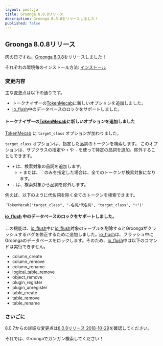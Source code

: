 ```yaml
---
layout: post.ja
title: Groonga 8.0.8リリース
description: Groonga 8.0.8をリリースしました！
published: false
---
```


## Groonga 8.0.8リリース

肉の日ですね。[Groonga 8.0.8](/ja/docs/news.html#release-8.0.8)をリリースしました！

それぞれの環境毎のインストール方法: [インストール](/ja/docs/install.html)

### 変更内容

主な変更点は以下の通りです。

* トークナイザーの[TokenMecab](/ja/docs/reference/tokenizers#tokenmecab)に新しいオプションを追加しました。
* [io_flush](/ja/docs/reference/commands/io_flush)中のデータベースのロックをサポートしました。

#### トークナイザーの[TokenMecab](/ja/docs/reference/tokenizers#tokenmecab)に新しいオプションを追加しました

[TokenMecab](/ja/docs/reference/tokenizers#tokenmecab) に `target_class` オプションが加わりました。

`target_class` オプションは、指定した品詞のトークンを検索します。
このオプションは、サブクラスの指定や `+` や `-` を使って特定の品詞を追加、除外することもできます。

 * `+` は、検索対象の品詞を追加します。
   * `+` または、`` のみを指定した場合は、全てのトークンが検索対象になります。
 * `-` は、検索対象から品詞を除外します。


例えば、以下のように代名詞を除く全てのトークンを検索できます。

`'TokenMecab("target_class", "-名詞/代名詞", "target_class", "+")'`

#### [io_flush](/ja/docs/reference/commands/io_flush) 中のデータベースのロックをサポートしました。

この機能は、[io_flush](/ja/docs/reference/commands/io_flush)中に[io_flush](/ja/docs/reference/commands/io_flush)対象のテーブルを削除するとGroongaがクラッシュするバグを修正するために追加しました。[io_flush](/ja/docs/reference/commands/io_flush)は、フラッシュ中にGroongaのデータベースをロックします。そのため、[io_flush](/ja/docs/reference/commands/io_flush)中は以下のコマンドは実行できません。

 * column_create
 * column_remove
 * column_rename
 * logical_table_remove
 * object_remove
 * plugin_register
 * plugin_unregister
 * table_create
 * table_remove
 * table_rename

### さいごに

8.0.7からの詳細な変更点は[8.0.8リリース 2018-10-29](/ja/docs/news.html#release-8.0.8)を確認してください。

それでは、Groongaでガンガン検索してください！

